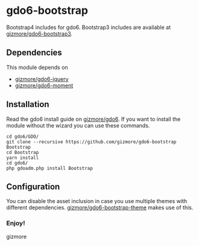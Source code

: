 # gdo6-bootstrap
Bootstrap4 includes for gdo6. Bootstrap3 includes are available at [gizmore/gdo6-bootstrap3](https://github.com/gizmore/gdo6-bootstrap3).

## Dependencies
This module depends on
- [gizmore/gdo6-jquery](https://github.com/gizmore/gdo6-jquery)
- [gizmore/gdo6-moment](https://github.com/gizmore/gdo6-moment)

## Installation
Read the gdo6 install guide on [gizmore/gdo6](https://github.com/gizmore/gdo6 "GDO6 core").
If you want to install the module without the wizard you can use these commands.

    cd gdo6/GDO/
    git clone --recursive https://github.com/gizmore/gdo6-bootstrap Bootstrap
    cd Bootstrap
    yarn install
    cd gdo6/
    php gdoadm.php install Bootstrap

## Configuration
You can disable the asset inclusion in case you use multiple themes with different dependencies.
[gizmore/gdo6-bootstrap-theme](https://github.com/gizmore/gdo6-bootstrap-theme "GDO6 Bootstrap Theme") makes use of this.

### Enjoy!
gizmore
